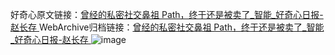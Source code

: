 好奇心原文链接：[曾经的私密社交鼻祖 Path，终于还是被卖了_智能_好奇心日报-赵长存 ](https://www.qdaily.com/articles/10193.html)
WebArchive归档链接：[曾经的私密社交鼻祖 Path，终于还是被卖了_智能_好奇心日报-赵长存 ](http://web.archive.org/web/20190623155821/https://www.qdaily.com/articles/10193.html)
![image](http://ww3.sinaimg.cn/large/007d5XDply1g3vvfspk2wj30u030lb29)